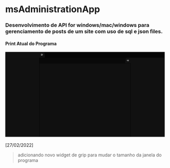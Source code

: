# msAdministrationApp

### Desenvolvimento de **API** for windows/mac/windows para gerenciamento de posts de um site com uso de sql e json files.

#### Print Atual do Programa
![programa](/assets/imgs/screenshot.png)

[27/02/2022]
> adicionando novo widget de grip para mudar o tamanho da janela do programa